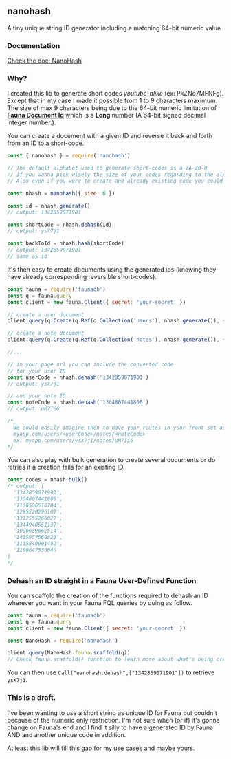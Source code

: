 ## nanohash

A tiny unique string ID generator including a matching 64-bit numeric value

### Documentation
[Check the doc: NanoHash](https://gahabeen.github.io/nanohash/classes/_index_.nanohash.html)

### Why?

I created this lib to generate short codes _youtube-alike_ (ex: PkZNo7MFNFg). Except that in my case I made it possible from 1 to 9 characters maximum. The size of max 9 characters being due to the 64-bit numeric limitation of [**Fauna Document Id**](fauna.com) which is a **Long** number (A 64-bit signed decimal integer number.).

You can create a document with a given ID and reverse it back and forth from an ID to a short-code.

```js
const { nanohash } = require('nanohash')

// The default alphabet used to generate short-codes is a-zA-Z0-0
// If you wanna pick wisely the size of your codes regarding to the alphabet used I strongly recommand you to go and check https://zelark.github.io/nano-id-cc/.
// Also even if you were to create and already existing code you could simply create another one as a fallback (or already provide a list of several codes to pick from).

const nhash = nanohash({ size: 6 })

const id = nhash.generate()
// output: 1342859071901

const shortCode = nhash.dehash(id)
// output: ysX7j1

const backToId = nhash.hash(shortCode)
// output: 1342859071901
// same as id
```

It's then easy to create documents using the generated ids (knowing they have already corresponding reversible short-codes).

```js
const fauna = require('faunadb')
const q = fauna.query
const client = new fauna.Client({ secret: 'your-secret' })

// create a user document
client.query(q.Create(q.Ref(q.Collection('users'), nhash.generate()), { data: { name: 'Joe' } }))

// create a note document
client.query(q.Create(q.Ref(q.Collection('notes'), nhash.generate()), { data: { owner: q.Ref(q.Collection('users'), '1342859071901') } }))

//...

// in your page url you can include the converted code
// for your user ID
const userCode = nhash.dehash('1342859071901')
// output: ysX7j1

// and your note ID
const noteCode = nhash.dehash('1304807441806')
// output: uM7Ii6

/*
  We could easily imagine then to have your routes in your front set as follows:
  myapp.com/users/<userCode>/notes/<noteCode> 
  ex: myapp.com/users/ysX7j1/notes/uM7Ii6 
*/
```

You can also play with bulk generation to create several documents or do retries if a creation fails for an existing ID.

```js
const codes = nhash.bulk()
/* output: [
  '1342859071901',
  '1304807441806',
  '1160506510704',
  '1295220296107',
  '1312555266027',
  '1344940551137',
  '1090639062514',
  '1435957560823',
  '1135840001452',
  '1180647530040'
]
*/
```

### Dehash an ID straight in a Fauna User-Defined Function

You can scaffold the creation of the functions required to dehash an ID wherever you want in your Fauna FQL queries by doing as follow.

```js
const fauna = require('faunadb')
const q = fauna.query
const client = new fauna.Client({ secret: 'your-secret' })

const NanoHash = require('nanohash')

client.query(NanoHash.fauna.scaffold(q))
// Check fauna.scaffold() function to learn more about what's being created.
```

You can then use `Call("nanohash.dehash",["1342859071901"])` to retrieve `ysX7j1`.

### This is a draft.

I've been wanting to use a short string as unique ID for Fauna but couldn't because of the numeric only restriction. I'm not sure when (or if) it's gonne change on Fauna's end and I find it silly to have a generated ID by Fauna AND and another unique code in addition.

At least this lib will fill this gap for my use cases and maybe yours. 
